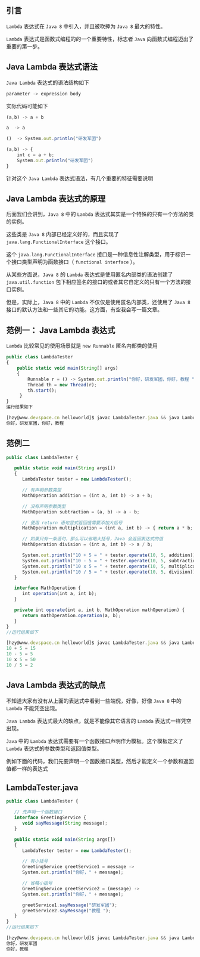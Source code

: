 

## 引言

`Lambda` 表达式在 `Java 8` 中引入，并且被吹捧为 `Java 8` 最大的特性。

`Lambda` 表达式是函数式编程的的一个重要特性，标志者 `Java` 向函数式编程迈出了重要的第一步。

## Java Lambda 表达式语法

`Java Lambda` 表达式的语法结构如下
```js 
parameter -> expression body
```

实际代码可能如下

```js 
(a,b) -> a + b
```

```js 
a  -> a
```

```js 
()  -> System.out.println("研发军团")
```

```js 
(a,b) -> {
    int c = a + b;
    System.out.println("研发军团")
}
```

针对这个 `Java Lambda` 表达式语法，有几个重要的特征需要说明

## Java Lambda 表达式的原理

后面我们会讲到，`Java 8` 中的 `Lambda` 表达式其实是一个特殊的只有一个方法的类的实例。

这些类是 `Java 8` 内部已经定义好的，而且实现了 `java.lang.FunctionalInterface` 这个接口。

这个 `java.lang.FunctionalInterface` 接口是一种信息性注解类型，用于标识一个接口类型声明为函数接口（ `functional interface` ）。

从某些方面说，`Java 8` 的 `Lambda` 表达式是使用匿名内部类的语法创建了 `java.util.function` 包下相应签名的接口的或者其它自定义的只有一个方法的接口实例。

但是，实际上，`Java 8` 中的 `Lambda` 不仅仅是使用匿名内部类，还使用了 `Java 8` 接口的默认方法和一些其它的功能。这方面，有空我会写一篇文章。

## 范例一： Java Lambda 表达式

`Lambda` 比较常见的使用场景就是 `new Runnable` 匿名内部类的使用

```js 
public class LambdaTester
{
    public static void main(String[] args)
    {
        Runnable r = () -> System.out.println("你好，研发军团，你好，教程 ");
        Thread th = new Thread(r);
        th.start(); 
     }
}
运行结果如下

[hzy@www.devspace.cn helloworld]$ javac LambdaTester.java && java LambdaTester
你好，研发军团，你好，教程
```

## 范例二

```js 
public class LambdaTester {

   public static void main(String args[])
   {
      LambdaTester tester = new LambdaTester();

      // 有声明参数类型
      MathOperation addition = (int a, int b) -> a + b;

      // 没有声明参数类型
      MathOperation subtraction = (a, b) -> a - b;

      // 使用 return 语句显式返回值需要添加大括号
      MathOperation multiplication = (int a, int b) -> { return a * b; };

      // 如果只有一条语句，那么可以省略大括号，Java 会返回表达式的值
      MathOperation division = (int a, int b) -> a / b;

      System.out.println("10 + 5 = " + tester.operate(10, 5, addition));
      System.out.println("10 - 5 = " + tester.operate(10, 5, subtraction));
      System.out.println("10 x 5 = " + tester.operate(10, 5, multiplication));
      System.out.println("10 / 5 = " + tester.operate(10, 5, division));
   }

   interface MathOperation {
      int operation(int a, int b);
   }

   private int operate(int a, int b, MathOperation mathOperation) {
      return mathOperation.operation(a, b);
   }
}
//运行结果如下

[hzy@www.devspace.cn helloworld]$ javac LambdaTester.java && java LambdaTester
10 + 5 = 15
10 - 5 = 5
10 x 5 = 50
10 / 5 = 2
```

## Java Lambda 表达式的缺点

不知道大家有没有从上面的表达式中看到一些端倪，好像，好像 `Java 8` 中的 `Lambda` 不能凭空出现。

`Java Lambda` 表达式最大的缺点，就是不能像其它语言的 `Lambda` 表达式一样凭空出现。

`Java` 中的 `Lambda` 表达式需要有一个函数接口声明作为模板。这个模板定义了 `Lambda` 表达式的参数类型和返回值类型。

例如下面的代码，我们先要声明一个函数接口类型，然后才能定义一个参数和返回值都一样的表达式

## LambdaTester.java

```js 
public class LambdaTester {

   // 先声明一个函数接口
   interface GreetingService {
      void sayMessage(String message);
   }

   public static void main(String args[])
   {
      LambdaTester tester = new LambdaTester();

      // 有小括号
      GreetingService greetService1 = message ->
      System.out.println("你好，" + message);

      // 省略小括号
      GreetingService greetService2 = (message) ->
      System.out.println("你好，" + message);

      greetService1.sayMessage("研发军团");
      greetService2.sayMessage("教程 ");
   }
}
//运行结果如下

[hzy@www.devspace.cn helloworld]$ javac LambdaTester.java && java LambdaTester
你好，研发军团
你好，教程
```

